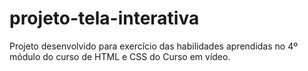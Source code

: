 # projeto-tela-interativa
 Projeto desenvolvido para exercício das habilidades aprendidas no 4º módulo do curso de HTML e CSS do Curso em vídeo.
